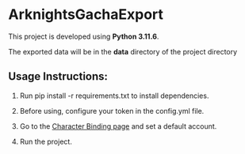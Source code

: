 # ArknightsGachaExport

This project is developed using **Python 3.11.6**.

The exported data will be in the **data** directory of the project directory

## Usage Instructions:

1. Run pip install -r requirements.txt to install dependencies.

2. Before using, configure your token in the config.yml file.

3. Go to the [Character Binding page](https://user.hypergryph.com/myCharacters) and set a default account.

4. Run the project.

